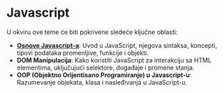 # Javascript

U okviru ove teme  će biti pokrivene sledeće ključne oblasti:
- [**Osnove Javascript-a**](/js/osnove): Uvod u JavaScript, njegova sintaksa, koncepti, tipovi podataka promenljive, funkcije i objekti.
- **DOM Manipulacija**: Kako koristiti JavaScript za interakciju sa HTML elementima, uključujući selektore, događaje i promene stanja.
- **OOP (Objektno Orijentisano Programiranje) u Javascript-u**: Razumevanje objekata, klasa i nasleđivanja u JavaScript-u.